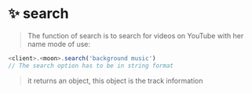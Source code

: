# ✨ search
> The function of search is to search for videos on YouTube with her name
mode of use:
```javascript
<client>.<moon>.search('background music')
// The search option has to be in string format 
```
> it returns an object, this object is the track information
```javascript
```
